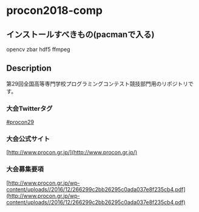 # procon2018-comp
## インストールすべきもの(pacmanで入る)

opencv zbar hdf5 ffmpeg

## Description

第29回全国高等専門学校プログラミングコンテスト競技部門用のリポジトリです。

### 大会Twitterタグ
[#procon29](https://twitter.com/search?q=%23procon29)

### 大会公式サイト
[http://www.procon.gr.jp/](http://www.procon.gr.jp/)

### 大会募集要項
[http://www.procon.gr.jp/wp-content/uploads//2016/12/266299c2bb26295c0ada037e8f235cb4.pdf](http://www.procon.gr.jp/wp-content/uploads//2016/12/266299c2bb26295c0ada037e8f235cb4.pdf)
